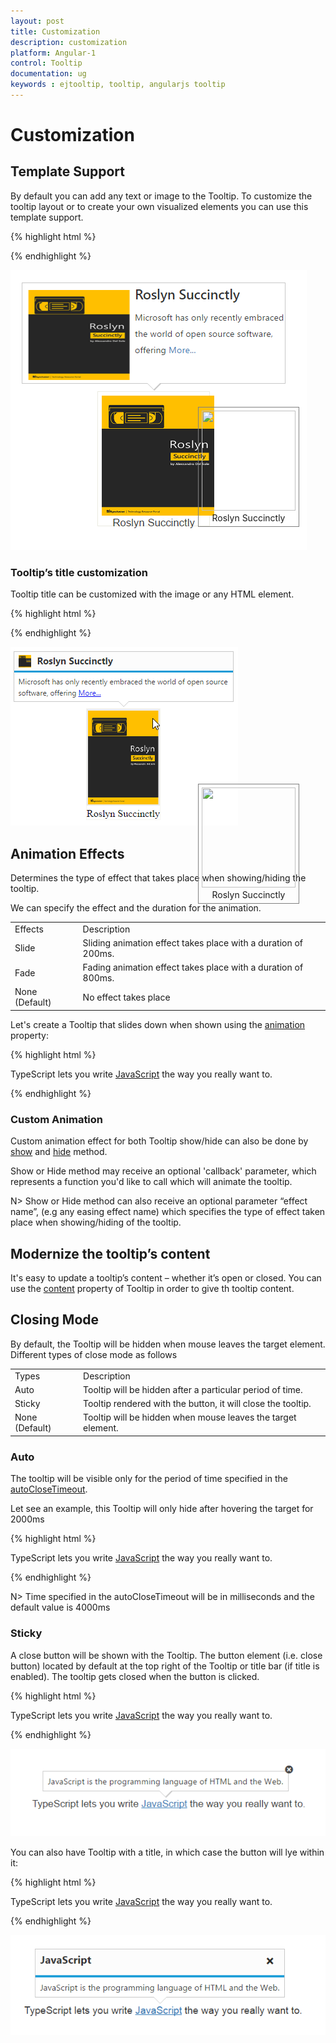 ```yaml
---
layout: post
title: Customization
description: customization
platform: Angular-1
control: Tooltip
documentation: ug
keywords : ejtooltip, tooltip, angularjs tooltip
---
```


# Customization

## Template Support

By default you can add any text or image to the Tooltip. To customize the tooltip layout or to create your own visualized elements you can use this template support.

{% highlight html %}

<div class="ctrl" id="centerImg" ej-tooltip e-width="350px" e-content="content">
        <img class="ctrImg" src="http://js.syncfusion.com/demos/web/images/tooltip/template-04.png" />
        <div class="new">Roslyn Succinctly</div>
</div>

<script type="text/javascript">

    angular.module('TooltipApp', ['ejangular'])
    .controller('TooltipCtrl', function ($scope) {
        $scope.content ='<div class="main"> <div class="poster"> <img src="http://js.syncfusion.com/demos/web/images/tooltip/template-2.png" width="150px" height="120px"> </div> <div class="def"> <h4> Roslyn Succinctly </h4><div class="description">Microsoft has only recently embraced the world of open source software, offering <a href="#">More...</a> </div>';
    });

</script>

<style>

    h4 {
        margin-top: 0px;
        margin-bottom: 2px;
    }
    .e-tooltip-wrap .e-tipContainer .e-tipcontent {
        padding: 5px 0px;
    }
    .poster {
        float: left;
        padding: 4px 0px;
    }
    .new {
        text-align: center;
    }
    .def {
        float: right;
    }
    .ctrl {
        border: 1px solid #ebebe0;
        width: 150px;
        padding: 5px;
        height: 180px;
        margin-top: 239px;
        margin-left: 250px;
    }
    .ctrImg {
        width: 150px;
        height: 160px;
    }
    .category {
        margin-left: 10px;
    }
    .description {
        width: 200px;
        height: 60px;
        line-height: 22px;
        margin-top: 10px;
    }

</style>
    
{% endhighlight %}

![](Customization_images/template.png)

### Tooltip’s title customization

Tooltip title can be customized with the image or any HTML element. 

{% highlight html %}
    
<div class="ctrl" id="centerImg" ej-tooltip e-width="350px" e-title="title" e-content="content">
    <img class="ctrImg" src="http://js.syncfusion.com/demos/web/images/tooltip/template-04.png" />
    <div class="new">Roslyn Succinctly</div>
</div>

<script type="text/javascript">

angular.module('TooltipApp', ['ejangular'])
.controller('TooltipCtrl', function ($scope) {
    $scope.title= '<div><img class="titleImg" src="http://js.syncfusion.com/demos/web/images/tooltip/template-2.png" /> <div class="description"> Roslyn Succinctly </div> </div> ';
    $scope.content ='<div class="main"> <div class="poster"> <img src="http://js.syncfusion.com/demos/web/images/tooltip/template-2.png" width="150px" height="120px"> </div> <div class="def"> <h4> Roslyn Succinctly </h4><div class="description">Microsoft has only recently embraced the world of open source software, offering <a href="#">More...</a> </div>';
});
</script>

<style>

    .titleImg {
        width: 20px;
        height: 20px;
        float: left;
        margin-right: 10px;
    }
    #centerImg{
        margin-left : 300px;
        margin-top : 250px;
        position : absolute;
        border: 1px solid grey;
    }
    .description {
        height: 20px;
    }

</style>

{% endhighlight %}

![](Customization_images/tooltipTitle.png)

## Animation Effects

Determines the type of effect that takes place when showing/hiding the tooltip.

We can specify the effect and the duration for the animation. 

<table>
<tr>
<td>
Effects<br/></td><td>
Description<br/></td></tr>
<tr>
<td>
Slide<br/></td><td>
Sliding animation effect takes place with a duration of 200ms.<br/></td></tr>
<tr>
<td>
Fade<br/></td><td>
Fading animation effect takes place with a duration of 800ms.<br/></td></tr>
<tr>
<td>
None (Default)<br/></td><td>
No effect takes place<br/></td></tr>
</table>

Let's create a Tooltip that slides down when shown using the [animation](http://help.syncfusion.com/api/js/ejtooltip#members:animation) property:

{% highlight html %}

<div class="control">
     TypeScript lets you write <a id="test" ej-tooltip e-content="content" e-animation="animation"><u> JavaScript</u> </a>the way you really want to.
</div>

<script>
    angular.module('TooltipApp', ['ejangular'])
    .controller('TooltipCtrl', function ($scope) {
        $scope.content = "JavaScript is the programming language of HTML and the Web.";
        $scope.animation = { effect: "slide", speed: 1000 };
    });
</script>
    
{% endhighlight %}

### Custom Animation

Custom animation effect for both Tooltip show/hide can also be done by [show](http://help.syncfusion.com/api/js/ejtooltip#methods:show) and [hide](http://help.syncfusion.com/api/js/ejtooltip#methods:hide) method.

Show or Hide method may receive an optional 'callback' parameter, which represents a function you'd like to call which will animate the tooltip.

N> Show or Hide method can also receive an optional parameter “effect name”, (e.g any easing effect name) which specifies the type of effect taken place when showing/hiding of the tooltip.

## Modernize the tooltip’s content

It's easy to update a tooltip’s content – whether it’s open or closed. You can use the [content](https://help.syncfusion.com/api/js/ejtooltip#members:content) property of Tooltip in order to give th tooltip content.

## Closing Mode

By default, the Tooltip will be hidden when mouse leaves the target element. Different types of close mode as follows 

<table>
<tr>
<td>
Types<br/></td><td>
Description<br/></td></tr>
<tr>
<td>
Auto<br/></td><td>
Tooltip will be hidden after a particular period of time.<br/></td></tr>
<tr>
<td>
Sticky<br/></td><td>
Tooltip rendered with the button, it will close the tooltip.<br/></td></tr>
<tr>
<td>
None (Default)<br/></td><td>
Tooltip will be hidden when mouse leaves the target element.<br/></td></tr>
</table>

### Auto

The tooltip will be visible only for the period of time specified in the [autoCloseTimeout](http://help.syncfusion.com/api/js/ejtooltip#members:autoclosetimeout).

Let see an example, this Tooltip will only hide after hovering the target for 2000ms

{% highlight html %}

<div class="control">
     TypeScript lets you write <a id="test" ej-tooltip e-content="content" e-closemode="mode" e-autoclosetimeout="2000"><u> JavaScript</u> </a>the way you really want to.
</div>

<script>
    angular.module('TooltipApp', ['ejangular'])
    .controller('TooltipCtrl', function ($scope) {
        $scope.content = "JavaScript is the programming language of HTML and the Web.";
        $scope.mode = "auto";
    });
</script>
    
{% endhighlight %}

N> Time specified in the autoCloseTimeout will be in milliseconds and the default value is 4000ms

### Sticky

A close button will be shown with the Tooltip. The button element (i.e. close button) located by default at the top right of the Tooltip or title bar (if title is enabled). The tooltip gets closed when the button is clicked.

{% highlight html %}

<div class="control">
     TypeScript lets you write <a id="test" ej-tooltip e-content="content" e-closemode="mode"><u> JavaScript</u> </a>the way you really want to.
</div>

<script>
    angular.module('TooltipApp', ['ejangular'])
    .controller('TooltipCtrl', function ($scope) {
        $scope.content = "JavaScript is the programming language of HTML and the Web.";
        $scope.mode = "sticky";
    });
</script>
    

{% endhighlight %}

![](Customization_images/sticky.png)

You can also have Tooltip with a title, in which case the button will lye within it:

{% highlight html %}

  <div class="control">
        TypeScript lets you write <a id="test" ej-tooltip e-content="content" e-title="title" e-closemode="mode"><u> JavaScript</u> </a>the way you really want to.
  </div>
  
   <script type="text/javascript">
        angular.module('TooltipApp', ['ejangular'])
        .controller('TooltipCtrl', function ($scope) {
            $scope.content = "JavaScript is the programming language of HTML and the Web.";
            $scope.mode = "sticky";
            $scope.title = "JavaScript";
        });
   </script>
   
{% endhighlight %}

![](Customization_images/title.png)